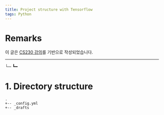 ```yaml
---
title: Project structure with Tensorflow
tags: Python
---
```


# Remarks
이 글은 [CS230 강의](https://cs230.stanford.edu/blog/tensorflow/#part-i---tensorflow-tutorial)를 기반으로 작성되었습니다.

<!--more-->

---

└─
┗━

# 1. Directory structure

    .
    +-- _config.yml
    +-- _drafts
